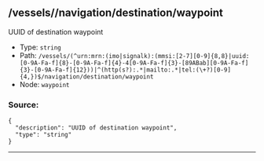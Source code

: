 ## /vessels/<RegExp>/navigation/destination/waypoint

UUID of destination waypoint

* Type: `string`
* Path: `/vessels/(^urn:mrn:(imo|signalk):(mmsi:[2-7][0-9]{8,8}|uuid:[0-9A-Fa-f]{8}-[0-9A-Fa-f]{4}-4[0-9A-Fa-f]{3}-[89ABab][0-9A-Fa-f]{3}-[0-9A-Fa-f]{12}))|^(http(s?):.*|mailto:.*|tel:(\+?)[0-9]{4,})$/navigation/destination/waypoint`
* Node: `waypoint`

### Source:
```
{
  "description": "UUID of destination waypoint",
  "type": "string"
}
```

---
